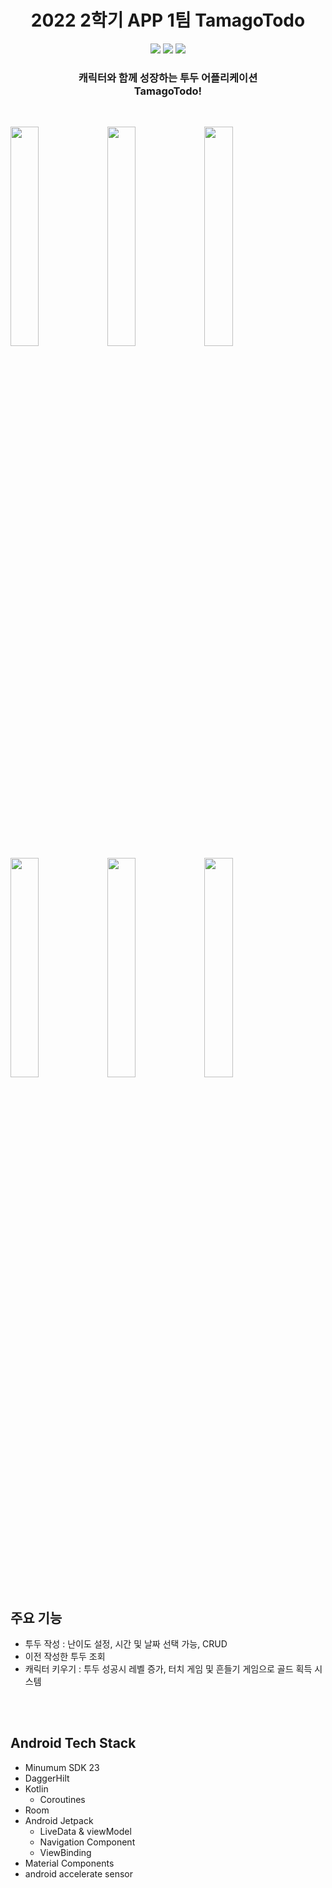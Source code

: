 <h1 align="center">2022 2학기 APP 1팀 TamagoTodo</h1>

<p align="center">
    <img src="https://img.shields.io/badge/Kotlin-7F52FF?style=for-the-badge&logo=Kotlin&logoColor=white"/>
    <img src="https://img.shields.io/badge/Android-3DDC84?style=for-the-badge&logo=android&logoColor=white"/>
    <img src="https://img.shields.io/badge/all_contributors-4-orange.svg?style=for-the-badge"/>
</p>

<p align="center">
	<h3 align="center">
		 캐릭터와 함께 성장하는 투두 어플리케이션<br>TamagoTodo!
	</h3>	
</p>
<br>

<img src = "https://user-images.githubusercontent.com/77484719/196696833-28bedc01-e667-4f13-b5f0-2be47cbd4120.png" width = "30%" height ="30%"/> <img src = "https://user-images.githubusercontent.com/77484719/196696890-196035df-a4ee-43ef-afe2-da3a9a5940cc.png" width = "30%" height ="30%"/>
<img src = "https://user-images.githubusercontent.com/77484719/196696937-da3e7afa-dff9-458f-83da-226ed29c7299.png" width = "30%" height ="30%"/> <img src = "https://user-images.githubusercontent.com/77484719/196696960-fb9f8c18-8634-4603-a000-f96ee6e86dff.png" width = "30%" height ="30%"/>
<img src = "https://user-images.githubusercontent.com/77484719/196697003-c0c9aa69-3302-4dec-ae25-0284dfea10a0.png" width = "30%" height ="30%"/> <img src = "https://user-images.githubusercontent.com/77484719/196697014-b5064907-fea7-42a1-9c85-38d50b7da4d8.png" width = "30%" height ="30%"/>
<br>
## 주요 기능 
- 투두 작성 : 난이도 설정, 시간 및 날짜 선택 가능, CRUD
- 이전 작성한 투두 조회
- 캐릭터 키우기 : 투두 성공시 레벨 증가, 터치 게임 및 흔들기 게임으로 골드 획득 시스템 


<br>
<br>

<h2>Android Tech Stack</h2>

- Minumum SDK 23
- DaggerHilt
- Kotlin
    - Coroutines
- Room
- Android Jetpack
    - LiveData & viewModel
    - Navigation Component
    - ViewBinding
- Material Components
- android accelerate sensor

